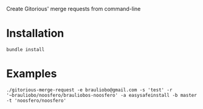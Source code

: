 Create Gitorious' merge requests from command-line

Installation
===========

    bundle install

Examples
========

    ./gitorious-merge-request -e brauliobo@gmail.com -s 'test' -r '~brauliobo/noosfero/brauliobos-noosfero' -a easysafeinstall -b master -t 'noosfero/noosfero'







